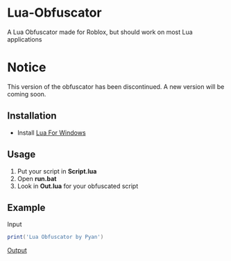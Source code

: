 # Lua-Obfuscator

A Lua Obfuscator made for Roblox, but should work on most Lua applications

# **Notice**
This version of the obfuscator has been discontinued. A new version will be coming soon.

## Installation

- Install [Lua For Windows](https://github.com/rjpcomputing/luaforwindows/releases/)

## Usage

1. Put your script in **Script.lua**
2. Open **run.bat**
3. Look in **Out.lua** for your obfuscated script

## Example

Input

```lua
print('Lua Obfuscator by Pyan')
```

[Output](https://github.com/PY44N/Lua-Obfuscator/raw/master/Example.lua)

